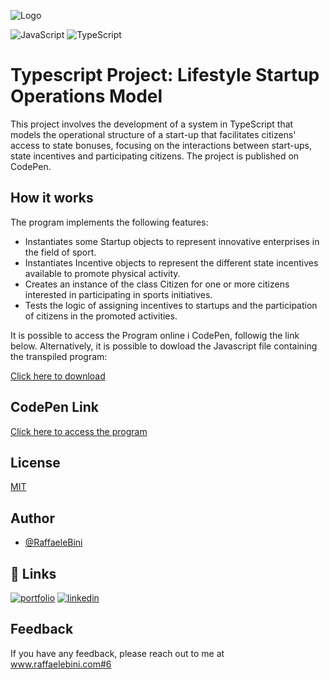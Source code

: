 ![Logo](https://www.raffaelebini.com/assets/img/LogoRBScuroPiccolo.png)

![JavaScript](https://img.shields.io/badge/javascript-yellow?logo=javascript)
![TypeScript](https://img.shields.io/badge/typescript-cyan?logo=typescript)

# Typescript Project: Lifestyle Startup Operations Model
This project involves the development of a system in TypeScript that models the operational structure of a start-up that facilitates citizens' access to state bonuses, focusing on the interactions between start-ups, state incentives and participating citizens.
The project is published on CodePen.

## How it works
The program implements the following features:
- Instantiates some Startup objects to represent innovative enterprises in the field of sport.
- Instantiates Incentive objects to represent the different state incentives available to promote physical activity.
- Creates an instance of the class Citizen for one or more citizens interested in participating in sports initiatives.
- Tests the logic of assigning incentives to startups and the participation of citizens in the promoted activities.

It is possible to access the Program online i CodePen, followig the link below.
Alternatively, it is possible to dowload the Javascript file containing the transpiled program:

[Click here to download](https://github.com/RaffaeleBini/Progetto-Typescript/blob/4bcb5740f00a5d8733ea1c383b57f72088c0a2c7/src/index.js)

## CodePen Link
[Click here to access the program](https://codepen.io/RaffaeleB/pen/yyBBOGj?editors=1112)

## License
[MIT](https://choosealicense.com/licenses/mit/)

## Author
- [@RaffaeleBini](https://www.github.com/RaffaeleBini)

## 🔗 Links
[![portfolio](https://img.shields.io/badge/my_homepage-000?style=for-the-badge&logo=ko-fi&logoColor=yellow)](https://www.raffaelebini.com/)
[![linkedin](https://img.shields.io/badge/linkedin-0A66C2?style=for-the-badge&logo=linkedin&logoColor=white)](https://https://www.linkedin.com/in/raffaelebini/)



## Feedback

If you have any feedback, please reach out to me at www.raffaelebini.com#6
